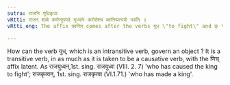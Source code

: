 ```yaml
---
sutra: राजनि युधिकृञः
vRtti: राजन् शब्दे कर्मण्युपपदे युध्यतेः करोतेश्च क्वनिप्प्रत्ययो भवति ॥
vRtti_eng: The affix क्वनिप् comes after the verbs युध \"to fight\" and कृ \"to make\" with a past signification when the word राजन् \"king\" is in composition, in the accusative case.

---
```

How can the verb युध्, which is an intransitive verb, govern an object ? It is a transitive verb, in as much as it is taken to be a causative verb, with the णिच् affix latent. As राजयुध्वन्,1st. sing. राजयुध्वा (VIII. 2. 7) 'who has caused the king to fight'; राजकृत्वन्, 1st. sing. राजकृत्वा (VI.1.71.) 'who has made a king'.